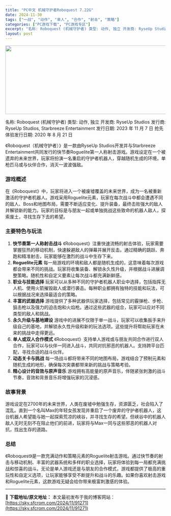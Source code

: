 ```yaml
---
title: "PC中文 机械守护者Roboquest 7.22G"
date: 2024-11-30
tags: ["一战", "动作", "单人", "合作", "射击", "策略"]
categories: ["PC游戏下载", "PC游戏专区"]
excerpt: "名称: Roboquest (机械守护者) 类型: 动作, 独立 开发商: RyseUp Studios 发行商: RyseUp Studios, Starbreeze Entertainment 发行日期: 2023 年 11 月 7 日 抢先体验发行日期: 2020 年 8 月 21 日 《Ro&hellip;"
layout: post
---
```


<img class="aligncenter size-full wp-image-91272" src="https://sky.sfcrom.com/wp-content/uploads/2024/11/2024113009241813.webp" alt="" width="660" height="215" />

名称: Roboquest (机械守护者)
类型: 动作, 独立
开发商: RyseUp Studios
发行商: RyseUp Studios, Starbreeze Entertainment
发行日期: 2023 年 11 月 7 日
抢先体验发行日期: 2020 年 8 月 21 日

《Roboquest（机械守护者）》是一款由RyseUp Studios开发并与Starbreeze Entertainment共同发行的快节奏Roguelite第一人称射击游戏。游戏设定在一个被遗弃的未来世界，玩家将扮演一名重启的守护者机器人，穿越随机生成的环境，单枪匹马或与伙伴合作，消灭一波波强敌。
<h3><strong>游戏概述</strong></h3>
在《Roboquest》中，玩家将进入一个被废墟覆盖的未来世界，成为一名被重新激活的守护者机器人。游戏采用Roguelite元素，玩家在每次战斗中都会遭遇不同的敌人、Boss和地图布局，需要不断适应变化、提升装备，最终击败强大的敌人并解锁新的能力。玩家的目标是与朋友一起或单独挑战这些致命的机器人敌人，探索废土，寻找生存下去的希望。
<h3><strong>主要特色与玩法</strong></h3>
<ol>
 	<li><strong>快节奏第一人称射击战斗</strong>
《Roboquest》注重快速流畅的射击体验，玩家需要掌握狂热的移动机制，快速躲避敌人的弹幕并展开反击。通过精确的跳跃、奔跑和精准射击，玩家能够在激烈的战斗中生存下来。</li>
 	<li><strong>Roguelite元素</strong>
每一局游戏的环境和敌人都是随机生成的，这意味着每次游戏都会带来不同的挑战。玩家将收集装备、解锁永久性升级，并根据战斗进展调整策略。随机性和自定义要素让每次战斗都充满新鲜感。</li>
 	<li><strong>职业与技能选择</strong>
玩家可以从多种不同的守护者机器人职业中选择，包括指挥无人机、使用火箭摧毁敌人或潜行袭击。每种职业都拥有独特的技能和玩法，可以根据战况来选择最适合的策略。</li>
 	<li><strong>丰富的武器选择</strong>
游戏提供了多种武器供玩家选择，包括常见的霰弹枪、步枪、狙击枪以及强力的迫击炮和火焰枪。通过这些武器的组合，玩家可以应对不同类型的敌人和挑战。</li>
 	<li><strong>永久升级与基地建设</strong>
游戏中的进展不仅限于单一战斗，玩家可以收集扳手来升级自己的基地，并解锁永久性升级和新的玩法选项。这些提升将帮助玩家在未来的挑战中走得更远。</li>
 	<li><strong>单人或双人合作模式</strong>
《Roboquest》支持单人游戏或与朋友共同合作进行双人合作，玩家可以与伙伴一同进入战斗，共同对抗邪恶的机器人。支持跨平台匹配，寻找合适的战斗伙伴。</li>
 	<li><strong>动态关卡与挑战</strong>
每一场战斗都将带来不同的地图布局，游戏结合了预制元素和随机生成的地形，确保每次突袭都带来新的挑战与策略考验。</li>
 	<li><strong>精心设计的音效与原声音乐</strong>
游戏拥有高能量的原声音乐，伴随紧张刺激的战斗节奏，音效和背景音乐将增强玩家的沉浸感。</li>
</ol>
<h3><strong>故事背景</strong></h3>
游戏设定在2700年的未来世界，人类在废墟中勉强生存，资源匮乏，社会陷入了混乱。直到一个名叫Max的年轻女孩发现并重启了一个废弃的守护者机器人，这台机器人希望能与她一起探索荒凉的峡谷，并寻找生存的希望。但峡谷中的机器人敌人无时无刻不在阻止他们的前进，玩家将与Max一同与这些邪恶的机器人对抗，找出生存的道路。
<h3><strong>总结</strong></h3>
《Roboquest》是一款充满动作和策略元素的Roguelite射击游戏。通过快节奏的射击与移动机制、丰富的武器系统和多样的职业选择，玩家将体验到每一局都充满挑战和惊喜的战斗。无论是单人游戏还是与朋友的合作模式，游戏都提供了极高的重玩性和自定义选项，让玩家能够享受不断提升和战斗的乐趣。如果你喜欢射击游戏和Roguelite元素，这款游戏无疑会给你带来极富刺激感的体验。

---
📖 **下载地址/原文地址：** 本文最初发布于我的博客网站：[https://sky.sfcrom.com/2024/11/91271](https://sky.sfcrom.com/2024/11/91271)
